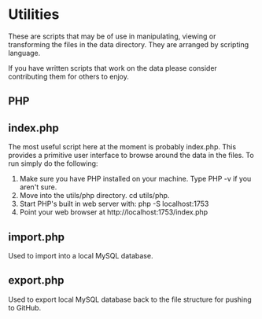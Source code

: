 # Utilities

These are scripts that may be of use in manipulating, viewing or transforming the files in the data directory. They are arranged by scripting language.

If you have written scripts that work on the data please consider contributing them for others to enjoy.

## PHP

## index.php

The most useful script here at the moment is probably index.php. This provides a primitive user interface to browse around the data in the files. To run simply do the following:

1. Make sure you have PHP installed on your machine. Type PHP -v if you aren't sure.
1. Move into the utils/php directory. cd utils/php.
1. Start PHP's built in web server with: php -S localhost:1753
1. Point your web browser at http://localhost:1753/index.php

## import.php

Used to import into a local MySQL database.

## export.php

Used to export local MySQL database back to the file structure for pushing to GitHub.


